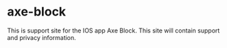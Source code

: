 # axe-block
This is support site for the IOS app Axe Block. This site will contain support and privacy information.
